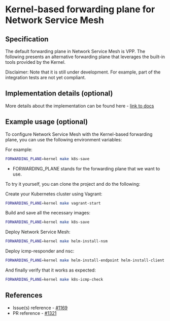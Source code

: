 Kernel-based forwarding plane for Network Service Mesh
============================

Specification
-------------

The default forwarding plane in Network Service Mesh is VPP.
The following presents an alternative forwarding plane that leverages the built-in tools provided by the Kernel.

Disclaimer:
Note that it is still under development. For example, part of the integration tests are not yet compliant.

Implementation details (optional)
---------------------------------

More details about the implementation can be found here - [link to docs](../../forwarder/kernel-forwarder/README.md)

Example usage (optional)
------------------------

To configure Network Service Mesh with the Kernel-based forwarding plane, you can use the following environment variables:

For example:

```bash
FORWARDING_PLANE=kernel make k8s-save
```

* FORWARDING_PLANE stands for the forwarding plane that we want to use.

To try it yourself, you can clone the project and do the following:

Create your Kubernetes cluster using Vagrant:

```bash
FORWARDING_PLANE=kernel make vagrant-start
```

Build and save all the necessary images:

```bash
FORWARDING_PLANE=kernel make k8s-save
```

Deploy Network Service Mesh:

```bash
FORWARDING_PLANE=kernel make helm-install-nsm
```

Deploy icmp-responder and nsc:

```bash
FORWARDING_PLANE=kernel make helm-install-endpoint helm-install-client
```

And finally verify that it works as expected:

```bash
FORWARDING_PLANE=kernel make k8s-icmp-check
```

References
----------

* Issue(s) reference - [#1169](https://github.com/networkservicemesh/networkservicemesh/issues/1169)
* PR reference - [#1321](https://github.com/networkservicemesh/networkservicemesh/pull/1321)
